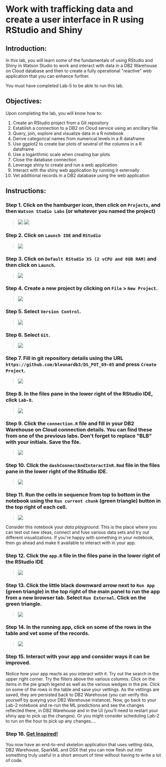 # Work with trafficking data and create a user interface in R using RStudio and Shiny

## Introduction:

In this lab, you will learn some of the fundamentals of using RStudio and Shiny in Watson Studio to work and interact with data in a DB2 Warehouse on Cloud database and then to create a fully operational "reactive" web application that you can enhance further.

You must have completed Lab-5 to be able to run this lab. 

## Objectives:

Upon completing the lab, you will know how to:

1. Create an RStudio project from a Git repository
1. Establish a connection to a DB2 on Cloud service using an ancillary file
1. Query, join, explore and visualize data in a R notebook
1. Derive categorical names from numerical levels in a R dataframe
1. Use ggplot2 to create bar plots of several of the columns in a R dataframe
1. Use a logarithmic scale when creating bar plots
1. Close the database connection
1. Leverage shiny to create and run a web application
1. Interact with the shiny web application by running it externally
1. Vet additional records in a DB2 database  using the web application


## Instructions:

### Step 1.  Click on the hamburger icon, then click on `Projects`, and then `Watson Studio Labs` (or whatever you named the project)

> <img src="https://github.com/bleonardb3/DS_POT_02-07/blob/master/images/Navigation%20Selection.png"/>
> <img src="https://github.com/bleonardb3/DS_POT_02-07/blob/master/Lab-2/images/ClickonWatsonStudioLabs.png"/>

### Step 2. Click on `Launch IDE` and `RStudio`

> <img src="https://github.com/bleonardb3/DS_POT_02-07/blob/master/Lab-3/images/LaunchRStudio.png"/>

### Step 3. Click on `Default RStudio XS (2 vCPU and 8GB RAM)` and then click on `Launch`.

> <img src="https://github.com/bleonardb3/DS_POT_08-30/blob/master/Lab-8/images/RStudioEnvironment.png"/>

### Step 4.  Create a new project by clicking on `File` > `New Project`.

> <img src="https://github.com/bleonardb3/DS_POT_07-24/blob/master/Lab-8/images/SelectNewProject.png"/>

### Step 5.  Select `Version Control`.
> <img src="https://github.com/bleonardb3/DS_POT_07-24/blob/master/Lab-8/images/SelectVersionControl.png"/>

### Step 6.  Select `Git`.
> <img src="https://github.com/bleonardb3/DS_POT_07-24/blob/master/Lab-8/images/SelectGit.png"/>

### Step 7.  Fill in git repository details using the URL `https://github.com/bleonardb3/DS_POT_09-05` and press `Create Project`.
> <img src="https://github.com/bleonardb3/DS_POT_01-16-2020/blob/master/Lab-8/images/CreateRProject.png"/>

### Step 8.  In the files pane in the lower right of the RStudio IDE, click `Lab-8`.
> <img src="https://github.com/bleonardb3/DS_POT_01-16-2020/blob/master/Lab-8/images/ClickonLab8.png"/>

### Step 9.  Click the `connection.R` file and fill in your DB2 Warehouse on Cloud connection details.   You can find these from one of the previous labs.   Don't forget to replace "BLB" with your initials.   Save the file.
> <img src="https://github.com/bleonardb3/DS_POT_01-16-2020/blob/master/Lab-8/images/Clickconnections.r.png"/>

### Step 10.  Click the `dashConnectAndInteractInR.Rmd` file in the files pane in the lower right of the RStudio IDE. 
> <img src="https://github.com/bleonardb3/DS_POT_02-07/blob/master/Lab-3/images/RStudio-lab3-files.png"/>

### Step 11. Run the cells in sequence from top to bottom in the notebook using the `Run current chunk` (green triangle) button in the top right of each cell.
> <img src="https://github.com/bleonardb3/DS_POT_02-07/blob/master/Lab-3/images/RStudio-lab3-notebook.png"/>

Consider this notebook your *data playground*.  This is the place where you can test out new ideas, connect and fuse various data sets and try out different visualizations.  If you're happy with something in your notebook, then go ahead and make it available to interact with in your app.
### Step 12.  Click the `app.R` file in the files pane in the lower right of the RStudio IDE
> <img src="https://github.com/bleonardb3/DS_POT_07-24/blob/master/Lab-8/images/Clickapp.r.png"/>

### Step 13.  Click the little black downward arrow next to `Run App` (green triangle) in the top right of the main panel to run the app from a new browser tab.  Select `Run External`. Click on the green triangle.  
> <img src="https://github.com/bleonardb3/DS_POT_07-24/blob/master/Lab-8/images/ClickonRunExternal.png"/>

### Step 14.  In the running app, click on some of the rows in the table and vet some of the records.
> <img src="https://github.com/bleonardb3/DS_POT_07-24/blob/master/Lab-8/images/HumanTraffickingDisplay.png"/>

### Step 15.  Interact with your app and consider ways it can be improved.

Notice how your app reacts as you interact with it.  Try out the search in the upper right corner.  Try the filters above the various columns.  Click on the items in the pie graph legend as well as the various wedges in the pie.   Click on some of the rows in the table and save your vettings.  As the vettings are saved, they are persisted back to DB2 Warehouse (you can verify this yourself by queying your DB2 Warehouse instance).  Now, go back to your Lab-2 notebook and re-run the ML predictions and see the changes reflected there, in DB2 Warehouse and in the UI (you'll need to restart your shiny app to pick up the changes).   Or you might consider scheduling Lab-2 to run on the hour to pick up any changes....

### Step 16.  [Get Inspired!](https://shiny.rstudio.com/gallery/)

You now have an end-to-end skeleton application that uses vetting data, DB2 Warehouse, SparkML and DSX that you can now flesh out into something truly useful in a short amount of time without having to write a lot of code.






